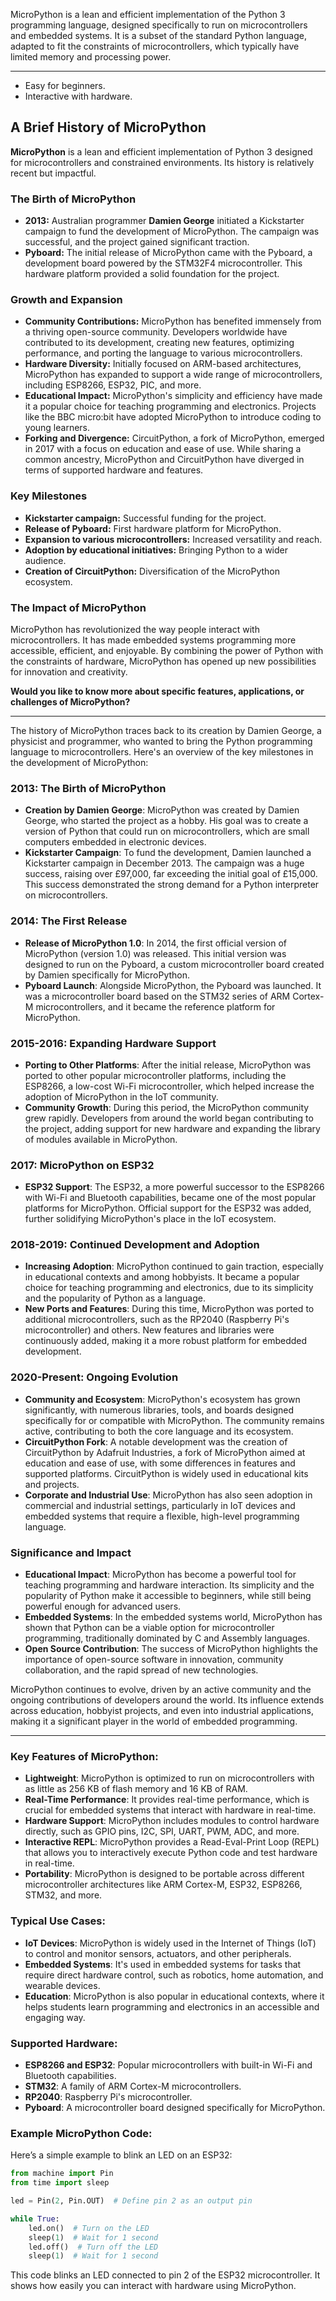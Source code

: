 MicroPython is a lean and efficient implementation of the Python 3 programming language, designed specifically to run on microcontrollers and embedded systems. It is a subset of the standard Python language, adapted to fit the constraints of microcontrollers, which typically have limited memory and processing power.
***
* Easy for beginners.
* Interactive with hardware.
## A Brief History of MicroPython

**MicroPython** is a lean and efficient implementation of Python 3 designed for microcontrollers and constrained environments. Its history is relatively recent but impactful.

### The Birth of MicroPython
* **2013:** Australian programmer **Damien George** initiated a Kickstarter campaign to fund the development of MicroPython. The campaign was successful, and the project gained significant traction.
* **Pyboard:** The initial release of MicroPython came with the Pyboard, a development board powered by the STM32F4 microcontroller. This hardware platform provided a solid foundation for the project.

### Growth and Expansion
* **Community Contributions:** MicroPython has benefited immensely from a thriving open-source community. Developers worldwide have contributed to its development, creating new features, optimizing performance, and porting the language to various microcontrollers.
* **Hardware Diversity:** Initially focused on ARM-based architectures, MicroPython has expanded to support a wide range of microcontrollers, including ESP8266, ESP32, PIC, and more.
* **Educational Impact:** MicroPython's simplicity and efficiency have made it a popular choice for teaching programming and electronics. Projects like the BBC micro:bit have adopted MicroPython to introduce coding to young learners.
* **Forking and Divergence:** CircuitPython, a fork of MicroPython, emerged in 2017 with a focus on education and ease of use. While sharing a common ancestry, MicroPython and CircuitPython have diverged in terms of supported hardware and features.

### Key Milestones
* **Kickstarter campaign:** Successful funding for the project.
* **Release of Pyboard:** First hardware platform for MicroPython.
* **Expansion to various microcontrollers:** Increased versatility and reach.
* **Adoption by educational initiatives:** Bringing Python to a wider audience.
* **Creation of CircuitPython:** Diversification of the MicroPython ecosystem.

### The Impact of MicroPython
MicroPython has revolutionized the way people interact with microcontrollers. It has made embedded systems programming more accessible, efficient, and enjoyable. By combining the power of Python with the constraints of hardware, MicroPython has opened up new possibilities for innovation and creativity.

**Would you like to know more about specific features, applications, or challenges of MicroPython?**


***

The history of MicroPython traces back to its creation by Damien George, a physicist and programmer, who wanted to bring the Python programming language to microcontrollers. Here's an overview of the key milestones in the development of MicroPython:

### **2013: The Birth of MicroPython**
- **Creation by Damien George**: MicroPython was created by Damien George, who started the project as a hobby. His goal was to create a version of Python that could run on microcontrollers, which are small computers embedded in electronic devices.
- **Kickstarter Campaign**: To fund the development, Damien launched a Kickstarter campaign in December 2013. The campaign was a huge success, raising over £97,000, far exceeding the initial goal of £15,000. This success demonstrated the strong demand for a Python interpreter on microcontrollers.

### **2014: The First Release**
- **Release of MicroPython 1.0**: In 2014, the first official version of MicroPython (version 1.0) was released. This initial version was designed to run on the Pyboard, a custom microcontroller board created by Damien specifically for MicroPython.
- **Pyboard Launch**: Alongside MicroPython, the Pyboard was launched. It was a microcontroller board based on the STM32 series of ARM Cortex-M microcontrollers, and it became the reference platform for MicroPython.

### **2015-2016: Expanding Hardware Support**
- **Porting to Other Platforms**: After the initial release, MicroPython was ported to other popular microcontroller platforms, including the ESP8266, a low-cost Wi-Fi microcontroller, which helped increase the adoption of MicroPython in the IoT community.
- **Community Growth**: During this period, the MicroPython community grew rapidly. Developers from around the world began contributing to the project, adding support for new hardware and expanding the library of modules available in MicroPython.

### **2017: MicroPython on ESP32**
- **ESP32 Support**: The ESP32, a more powerful successor to the ESP8266 with Wi-Fi and Bluetooth capabilities, became one of the most popular platforms for MicroPython. Official support for the ESP32 was added, further solidifying MicroPython's place in the IoT ecosystem.

### **2018-2019: Continued Development and Adoption**
- **Increasing Adoption**: MicroPython continued to gain traction, especially in educational contexts and among hobbyists. It became a popular choice for teaching programming and electronics, due to its simplicity and the popularity of Python as a language.
- **New Ports and Features**: During this time, MicroPython was ported to additional microcontrollers, such as the RP2040 (Raspberry Pi's microcontroller) and others. New features and libraries were continuously added, making it a more robust platform for embedded development.

### **2020-Present: Ongoing Evolution**
- **Community and Ecosystem**: MicroPython's ecosystem has grown significantly, with numerous libraries, tools, and boards designed specifically for or compatible with MicroPython. The community remains active, contributing to both the core language and its ecosystem.
- **CircuitPython Fork**: A notable development was the creation of CircuitPython by Adafruit Industries, a fork of MicroPython aimed at education and ease of use, with some differences in features and supported platforms. CircuitPython is widely used in educational kits and projects.
- **Corporate and Industrial Use**: MicroPython has also seen adoption in commercial and industrial settings, particularly in IoT devices and embedded systems that require a flexible, high-level programming language.

### **Significance and Impact**
- **Educational Impact**: MicroPython has become a powerful tool for teaching programming and hardware interaction. Its simplicity and the popularity of Python make it accessible to beginners, while still being powerful enough for advanced users.
- **Embedded Systems**: In the embedded systems world, MicroPython has shown that Python can be a viable option for microcontroller programming, traditionally dominated by C and Assembly languages.
- **Open Source Contribution**: The success of MicroPython highlights the importance of open-source software in innovation, community collaboration, and the rapid spread of new technologies.

MicroPython continues to evolve, driven by an active community and the ongoing contributions of developers around the world. Its influence extends across education, hobbyist projects, and even into industrial applications, making it a significant player in the world of embedded programming.
***



### Key Features of MicroPython:
- **Lightweight**: MicroPython is optimized to run on microcontrollers with as little as 256 KB of flash memory and 16 KB of RAM.
- **Real-Time Performance**: It provides real-time performance, which is crucial for embedded systems that interact with hardware in real-time.
- **Hardware Support**: MicroPython includes modules to control hardware directly, such as GPIO pins, I2C, SPI, UART, PWM, ADC, and more.
- **Interactive REPL**: MicroPython provides a Read-Eval-Print Loop (REPL) that allows you to interactively execute Python code and test hardware in real-time.
- **Portability**: MicroPython is designed to be portable across different microcontroller architectures like ARM Cortex-M, ESP32, ESP8266, STM32, and more.

### Typical Use Cases:
- **IoT Devices**: MicroPython is widely used in the Internet of Things (IoT) to control and monitor sensors, actuators, and other peripherals.
- **Embedded Systems**: It's used in embedded systems for tasks that require direct hardware control, such as robotics, home automation, and wearable devices.
- **Education**: MicroPython is also popular in educational contexts, where it helps students learn programming and electronics in an accessible and engaging way.

### Supported Hardware:
- **ESP8266 and ESP32**: Popular microcontrollers with built-in Wi-Fi and Bluetooth capabilities.
- **STM32**: A family of ARM Cortex-M microcontrollers.
- **RP2040**: Raspberry Pi's microcontroller.
- **Pyboard**: A microcontroller board designed specifically for MicroPython.

### Example MicroPython Code:
Here’s a simple example to blink an LED on an ESP32:

```python
from machine import Pin
from time import sleep

led = Pin(2, Pin.OUT)  # Define pin 2 as an output pin

while True:
    led.on()  # Turn on the LED
    sleep(1)  # Wait for 1 second
    led.off()  # Turn off the LED
    sleep(1)  # Wait for 1 second
```

This code blinks an LED connected to pin 2 of the ESP32 microcontroller. It shows how easily you can interact with hardware using MicroPython.